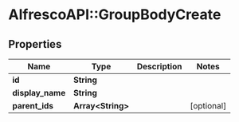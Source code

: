 # AlfrescoAPI::GroupBodyCreate

## Properties
Name | Type | Description | Notes
------------ | ------------- | ------------- | -------------
**id** | **String** |  | 
**display_name** | **String** |  | 
**parent_ids** | **Array&lt;String&gt;** |  | [optional] 


